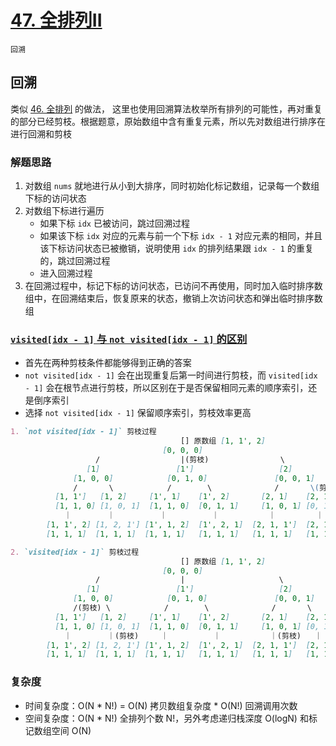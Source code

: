 # [47. 全排列II](https://leetcode-cn.com/problems/permutations-ii/solution/quan-pai-lie-ii-by-leetcode-solution/)

`回溯`

## 回溯

类似 [46. 全排列](https://leetcode-cn.com/problems/permutations/solution/quan-pai-lie-by-leetcode-solution-2/) 的做法，
这里也使用回溯算法枚举所有排列的可能性，再对重复的部分已经剪枝。根据题意，原始数组中含有重复元素，所以先对数组进行排序在进行回溯和剪枝

### 解题思路

1. 对数组 `nums` 就地进行从小到大排序，同时初始化标记数组，记录每一个数组下标的访问状态
2. 对数组下标进行遍历
    - 如果下标 `idx` 已被访问，跳过回溯过程
    - 如果该下标 `idx` 对应的元素与前一个下标 `idx - 1` 对应元素的相同，并且该下标访问状态已被撤销，说明使用 `idx` 的排列结果跟 `idx - 1` 的重复的，跳过回溯过程
    - 进入回溯过程
3. 在回溯过程中，标记下标的访问状态，已访问不再使用，同时加入临时排序数组中，在回溯结束后，恢复原来的状态，撤销上次访问状态和弹出临时排序数组

### [`visited[idx - 1]` 与 `not visited[idx - 1]` 的区别](https://leetcode-cn.com/problems/permutations-ii/solution/hui-su-suan-fa-python-dai-ma-java-dai-ma-by-liwe-2/)

- 首先在两种剪枝条件都能够得到正确的答案
- `not visited[idx - 1]` 会在出现重复后第一时间进行剪枝，而 `visited[idx - 1]` 会在根节点进行剪枝，所以区别在于是否保留相同元素的顺序索引，还是倒序索引
- 选择 `not visited[idx - 1]` 保留顺序索引，剪枝效率更高

```markdown
1. `not visited[idx - 1]` 剪枝过程
                                      [] 原数组 [1, 1', 2]
                                  [0, 0, 0]
                   /                  |(剪枝)                \  
                 [1]                 [1']                   [2]
              [1, 0, 0]            [0, 1, 0]               [0, 0, 1]
              /       \            /        \              /       \(剪枝)
          [1, 1']   [1, 2]     [1', 1]    [1', 2]       [2, 1]    [2, 1']
          [1, 1, 0] [1, 0, 1]  [1, 1, 0]  [0, 1, 1]     [1, 0, 1] [0, 1, 1]
            ｜        ｜          ｜          ｜           ｜         ｜
        [1, 1', 2] [1, 2, 1'] [1', 1, 2]  [1', 2, 1]  [2, 1, 1']  [2, 1', 1]
        [1, 1, 1]  [1, 1, 1]  [1, 1, 1]   [1, 1, 1]   [1, 1, 1]   [1, 1, 1]

2. `visited[idx - 1]` 剪枝过程
                                      [] 原数组 [1, 1', 2]
                                  [0, 0, 0]
                   /                  |                     \  
                 [1]                 [1']                   [2]
              [1, 0, 0]            [0, 1, 0]               [0, 0, 1]
              /(剪枝) \            /        \              /       \
          [1, 1']   [1, 2]     [1', 1]    [1', 2]       [2, 1]    [2, 1']
          [1, 1, 0] [1, 0, 1]  [1, 1, 0]  [0, 1, 1]     [1, 0, 1] [0, 1, 1]
            ｜        ｜(剪枝)     ｜          ｜           ｜(剪枝)   ｜
        [1, 1', 2] [1, 2, 1'] [1', 1, 2]  [1', 2, 1]  [2, 1, 1']  [2, 1', 1]
        [1, 1, 1]  [1, 1, 1]  [1, 1, 1]   [1, 1, 1]   [1, 1, 1]   [1, 1, 1]
```

### 复杂度

- 时间复杂度：O(N * N!) = O(N) 拷贝数组复杂度 * O(N!) 回溯调用次数
- 空间复杂度：O(N * N!) 全排列个数 N!，另外考虑递归栈深度 O(logN) 和标记数组空间 O(N)
